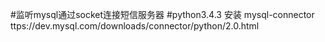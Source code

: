 
#监听mysql通过socket连接短信服务器
#python3.4.3 安装 mysql-connector ttps://dev.mysql.com/downloads/connector/python/2.0.html
